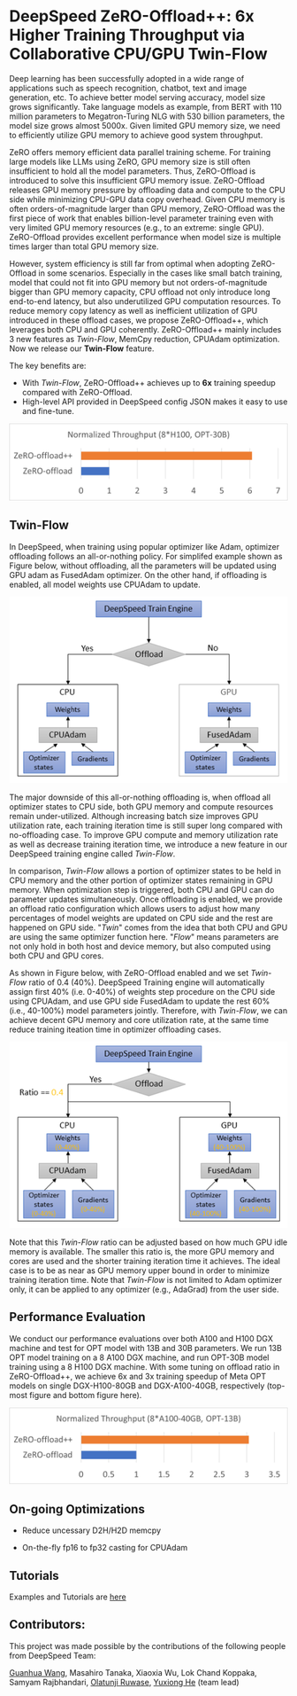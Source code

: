 # DeepSpeed ZeRO-Offload++: 6x Higher Training Throughput via Collaborative CPU/GPU Twin-Flow

Deep learning has been successfully adopted in a wide range of applications such as speech recognition, chatbot, text and image generation, etc. To achieve better model serving accuracy, model size grows significantly. Take language models as example, from BERT with 110 million parameters to Megatron-Turing NLG with 530 billion parameters, the model size grows almost 5000x. Given limited GPU memory size, we need to efficiently utilize GPU memory to achieve good system throughput.

ZeRO offers memory efficient data parallel training scheme. For training large models like LLMs using ZeRO, GPU memory size is still often insufficient to hold all the model parameters. Thus, ZeRO-Offload is introduced to solve this insufficient GPU memory issue. ZeRO-Offload releases GPU memory pressure by offloading data and compute to the CPU side while minimizing CPU-GPU data copy overhead. Given CPU memory is often orders-of-magnitude larger than GPU memory, ZeRO-Offload was the first piece of work that enables billion-level parameter training even with very limited GPU memory resources (e.g., to an extreme: single GPU). ZeRO-Offload provides excellent performance when model size is multiple times larger than total GPU memory size.

However, system efficiency is still far from optimal when adopting ZeRO-Offload in some scenarios. Especially in the cases like small batch training, model that could not fit into GPU memory but not orders-of-magnitude bigger than GPU memory capacity, CPU offload not only introduce long end-to-end latency, but also underutilized GPU computation resources. To reduce memory copy latency as well as inefficient utilization of GPU introduced in these offload cases, we propose ZeRO-Offload++, which leverages both CPU and GPU coherently. ZeRO-Offload++ mainly includes 3 new features as _Twin-Flow_, MemCpy reduction, CPUAdam optimization. Now we release our __Twin-Flow__ feature.

The key benefits are:
* With _Twin-Flow_, ZeRO-Offload++ achieves up to **6x** training speedup compared with ZeRO-Offload.
*	High-level API provided in DeepSpeed config JSON makes it easy to use and fine-tune.

![h100-img](./images/h100-8.png)

## Twin-Flow

In DeepSpeed, when training using popular optimizer like Adam, optimizer offloading follows an all-or-nothing policy. For simplifed example shown as Figure below, without offloading, all the parameters will be updated using GPU adam as FusedAdam optimizer. On the other hand, if offloading is enabled, all model weights use CPUAdam to update.

![cpu-offload-img](./images/cpu-offload.png)

The major downside of this all-or-nothing offloading is, when offload all optimizer states to CPU side, both GPU memory and compute resources remain under-utilized. Although increasing batch size improves GPU utilization rate, each training iteration time is still super long compared with no-offloading case. To improve GPU compute and memory utilization rate as well as decrease training iteration time, we introduce a new feature in our DeepSpeed training engine called _Twin-Flow_.

In comparison, _Twin-Flow_ allows a portion of optimizer states to be held in CPU memory and the other portion of optimizer states remaining in GPU memory. When optimization step is triggered, both CPU and GPU can do parameter updates simultaneously. Once offloading is enabled, we provide an offload ratio configuration which allows users to adjust how many percentages of model weights are updated on CPU side and the rest are happened on GPU side. "_Twin_" comes from the idea that both CPU and GPU are using the same optimizer function here. "_Flow_" means parameters are not only hold in both host and device memory, but also computed using both CPU and GPU cores.

As shown in Figure below, with ZeRO-Offload enabled and we set _Twin-Flow_ ratio of 0.4 (40%). DeepSpeed Training engine will automatically assign first 40% (i.e. 0-40%) of weights step procedure on the CPU side using CPUAdam, and use GPU side FusedAdam to update the rest 60% (i.e., 40-100%) model parameters jointly. Therefore, with _Twin-Flow_, we can achieve decent GPU memory and core utilization rate, at the same time reduce training iteation time in optimizer offloading cases.

![_Twin-Flow_-img](./images/twin-offload.png)

Note that this _Twin-Flow_ ratio can be adjusted based on how much GPU idle memory is available. The smaller this ratio is, the more GPU memory and cores are used and the shorter training iteration time it achieves. The ideal case is to be as near as GPU memory upper bound in order to minimize training iteration time.
Note that _Twin-Flow_ is not limited to Adam optimizer only, it can be applied to any optimizer (e.g., AdaGrad) from the user side.

## Performance Evaluation

We conduct our performance evaluations over both A100 and H100 DGX machine and test for OPT model with 13B and 30B parameters. We run 13B OPT model training on a 8 A100 DGX machine, and run OPT-30B model training using a 8 H100 DGX machine. With some tuning on offload ratio in ZeRO-Offload++, we achieve 6x and 3x training speedup of Meta OPT models on single DGX-H100-80GB and DGX-A100-40GB, respectively (top-most figure and bottom figure here).

![a100-img](./images/a100-8.png)

## On-going Optimizations

* Reduce uncessary D2H/H2D memcpy

* On-the-fly fp16 to fp32 casting for CPUAdam

## Tutorials

Examples and Tutorials are [here](https://github.com/microsoft/Megatron-DeepSpeed/blob/main/examples_deepspeed/offload_pp/README.md)

## Contributors:

This project was made possible by the contributions of the following people from DeepSpeed Team:

[Guanhua Wang](https://www.microsoft.com/en-us/research/people/guanhuawang/), Masahiro Tanaka, Xiaoxia Wu, Lok Chand Koppaka, Samyam Rajbhandari, [Olatunji Ruwase](https://www.microsoft.com/en-us/research/people/olruwase/), [Yuxiong He](https://www.microsoft.com/en-us/research/people/yuxhe/) (team lead)
